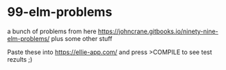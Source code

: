 # 99-elm-problems
a bunch of problems from here https://johncrane.gitbooks.io/ninety-nine-elm-problems/
plus some other stuff

Paste these into https://ellie-app.com/ and press >COMPILE to see test rezults ;)
